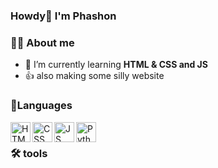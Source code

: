 ### Howdy🤠 I'm Phashon

### 👨‍💻 About me
- 🌱 I’m currently learning **HTML & CSS and JS**
- 👍 also making some silly website
### 📐Languages

<a href="#"><img align="left" height="32px" width="32px" alt="HTML logo" src="https://bit.ly/3gP4Qgx"></a>
<img align="left" height="32px" width="32px" alt="CSS logo" src="https://bit.ly/37iML7j">
<img align="left" height="32px" width="32px" alt="JS logo" src="https://bit.ly/3r1kzxY">
<img align="left" height="32px" width="32px" alt="Python logo" src="https://bit.ly/3nk4bGw">

<br/>

### 🛠 tools




<!--
**Phashon4869/Phashon4869** is a ✨ _special_ ✨ repository because its `README.md` (this file) appears on your GitHub profile.

Here are some ideas to get you started:

- 🔭 I’m currently working on ...
- 🌱 I’m currently learning ...
- 👯 I’m looking to collaborate on ...
- 🤔 I’m looking for help with ...
- 💬 Ask me about ...
- 📫 How to reach me: ...
- 😄 Pronouns: ...
- ⚡ Fun fact: ...
-->
